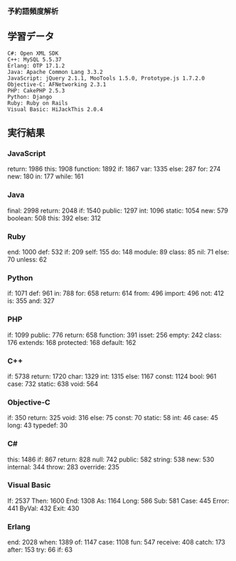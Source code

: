 ### 予約語頻度解析

## 学習データ

    C#: Open XML SDK
    C++: MySQL 5.5.37
	Erlang: OTP 17.1.2
	Java: Apache Common Lang 3.3.2
    JavaScript: jQuery 2.1.1, MooTools 1.5.0, Prototype.js 1.7.2.0
	Objective-C: AFNetworking 2.3.1
	PHP: CakePHP 2.5.3
	Python: Django
	Ruby: Ruby on Rails
	Visual Basic: HiJackThis 2.0.4

## 実行結果

### JavaScript

return: 1986
this: 1908
function: 1892
if: 1867
var: 1335
else: 287
for: 274
new: 180
in: 177
while: 161

### Java

final: 2998
return: 2048
if: 1540
public: 1297
int: 1096
static: 1054
new: 579
boolean: 508
this: 392
else: 312

### Ruby

end: 1000
def: 532
if: 209
self: 155
do: 148
module: 89
class: 85
nil: 71
else: 70
unless: 62

### Python

if: 1071
def: 961
in: 788
for: 658
return: 614
from: 496
import: 496
not: 412
is: 355
and: 327

### PHP

if: 1099
public: 776
return: 658
function: 391
isset: 256
empty: 242
class: 176
extends: 168
protected: 168
default: 162

### C++

if: 5738
return: 1720
char: 1329
int: 1315
else: 1167
const: 1124
bool: 961
case: 732
static: 638
void: 564

### Objective-C

if: 350
return: 325
void: 316
else: 75
const: 70
static: 58
int: 46
case: 45
long: 43
typedef: 30

### C#

this: 1486
if: 867
return: 828
null: 742
public: 582
string: 538
new: 530
internal: 344
throw: 283
override: 235

### Visual Basic

If: 2537
Then: 1600
End: 1308
As: 1164
Long: 586
Sub: 581
Case: 445
Error: 441
ByVal: 432
Exit: 430

### Erlang

end: 2028
when: 1389
of: 1147
case: 1108
fun: 547
receive: 408
catch: 173
after: 153
try: 66
if: 63
